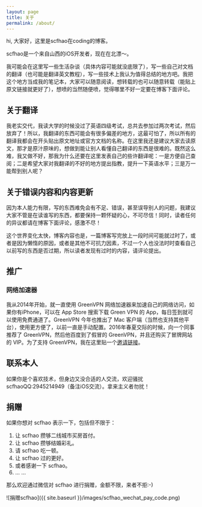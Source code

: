 ```yaml
---
layout: page
title: 关于
permalink: /about/
---
```


hi, 大家好，这里是scfhao在coding的博客。

scfhao是一个来自山西的iOS开发者，现在在北漂～。

我可能会在这里写一些生活杂谈（具体内容可能就没底限了），写一些自己对文档的翻译（也可能是翻译英文教程），写一些技术上我认为值得总结的地方吧。我把这个地方当成我的笔记本，大家可以随意阅读，想转载的也可以随意转载（能贴上原文链接就更好了），想喷的当然随便喷，觉得哪里不好一定要在博客下面评论。

## 关于翻译

我老实交代，我读大学的时候没过了英语四级考试，总共去参加过两次考试，然后放弃了！所以，我翻译的东西可能会有很多偏差的地方，这最可怕了，所以所有的翻译我都会在开头贴出原文地址或官方文档的名称。在这里我还是建议大家去读原文，那才是原汁原味的，想做到能让别人看懂自己翻译的东西是很难的。既然这么难，我又做不好，那我为什么还要在这里发表自己的些许翻译呢：一是方便自己查阅；二是希望大家对我翻译的不好的地方提出指教，提升一下英语水平；三是万一能帮到别人呢？

## 关于错误内容和内容更新

因为本人能力有限，写的东西难免会有不足、错误，甚至误导别人的问题，我建议大家不管是在读谁写的东西，都要保持一颗怀疑的心，不可尽信！同时，读者任何的异议都请在博客下面评论，感激不尽！

这个世界变化太快，博客内容也是，一篇博客写完放上一段时间可能就过时了，或者是因为懒惰的原因，或者是其他不可抗力因素，不过一个人也没法时时查看自己以前写的东西是否过期，所以读者发现有过时的内容，请评论提出。

## 推广

### 网络加速器

我从2014年开始，就一直使用 GreenVPN 网络加速器来加速自己的网络访问，如果你有iPhone，可以在 App Store 搜索下载 Green VPN 的 App，每日签到就可以使用免费通道了。GreenVPN 今年也推出了 Mac 客户端（当然也支持其他平台），使用更方便了，以前一直是手动配置。2016年春夏交际的时候，向一个同事推荐了 GreenVPN，然后他百度到了假冒的 GreenVPN，并且还购买了冒牌网站的 VIP。为了支持 GreenVPN，我在这里贴一个[邀请链接](http://gjsq.me/2119848)。

## 联系本人

如果你是个喜欢技术，但身边又没合适的人交流，欢迎骚扰scfhaoQQ:2945214949（备注iOS交流）。拿来主义者勿扰！

## 捐赠

如果你想对 scfhao 表示一下，包括但不限于：

1. 让 scfhao 攒够二线城市买房首付。
2. 让 scfhao 攒够结婚彩礼。
3. 请 scfhao 吃一顿。
4. 让 scfhao 过的更好。
5. 或者感谢一下 scfhao。
6. ... ...

那么欢迎通过微信对 scfhao 进行捐赠，金额不限，来者不拒:-) 

![捐赠scfhao]({{ site.baseurl }}/images/scfhao_wechat_pay_code.png)
